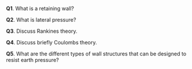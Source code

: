 **Q1**. What is a retaining wall?

**Q2**. What is lateral pressure?

**Q3**. Discuss Rankines theory.

**Q4**. Discuss briefly Coulombs theory.

**Q5**. What are the different types of wall structures that can be designed to resist earth pressure?
